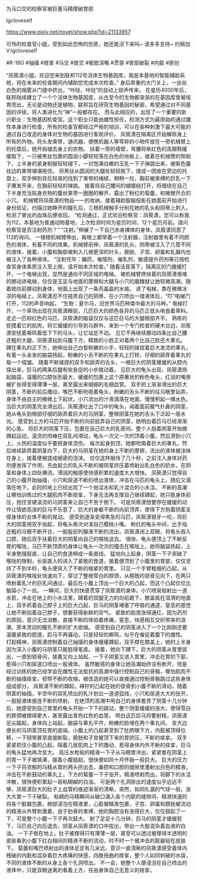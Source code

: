 为马口交的检察官被巨量马精撑破胃部

lgcloveself

https://www.pixiv.net/novel/show.php?id=21133957

可怜的检查官小姐，受到如此恐怖的伤势，她还能活下来吗~
请多多支持~
约稿加V:lgcloveself

#R-18G
#抽搐
#痉挛
#马交
#兽交
#极致深喉
#贯穿
#胃部破裂
#内脏
#原创


“凤筱潇小姐，欢迎您来到联邦112号活体生物基因库，我是本基地的智能辅助系统，将在未来的检查期间内辅助您完成本次检查。”
身后厚重的大门关上，一丝丝白色的烟雾从门缝中挤出，“咔哒，咔哒”的自动上锁声传来。
在星历4000年后，联邦陆续建立了一个个活体生物基因库，从古至今的生物都渐渐的在基因库里被培育而出，无论是动物还是植物，联邦旨在研究生物基因的秘密，希望通过对不同基因的评级，将人类进化为“神”一般都存在。
而与此相应的，出现了一个重要的新兴职业：生物基因检查官。这个职业只能由雌性担任，检测方式为最原始的通过雌性本身进行检查，所有的检查官都经过严格的培训，可以在各种刺激下最大可能的通过自己改造的身体对生物的基因进行客观评价。
凤筱潇在隔离区开始解除身上所有的外物。将头发束带，通讯器，便携机器人等零碎的小物件放在一旁机械臂上的托盘后，她开始褪去身上的衣物。
扶着一旁的墙壁，弯腰将紫红色的高跟鞋缓缓取下，一只被黑丝包裹的圆润小脚轻轻落在白色的地板上，接着在机械臂的帮助下，上半身的紧身制服轻轻褪下，一对饱满白嫩的玉乳一下子弹跳出来，被紫色蕾丝边的束带堪堪拖住。
将黑丝从圆润的大腿处轻轻脱下，揉成一团放在旁边的托盘上，双手伸到背后轻易的找到了束带的绳结，稍稍一拉，胸前被束缚的巨乳一下子爆发开来，在胸前轻轻的弹跳。
接着将自己腰间的蝴蝶结打开，将缠绕在自己下半身充当贴身衣物的蕾丝束带一圈圈的解开，露出了粉红的菊蕾，和微微开合的小穴。
机械臂将凤筱潇的物品一一的收纳，接着辅助智脑投影在她面前开始进行身份验证，扫描过她睁开的瞳孔后，三根机械触手分别在她的乳头和阴蒂上刺入，检测了冒出的血珠后便收回。
“检测通过，正式欢迎检察官：凤筱潇，您可以称我为112，本基地为普通动物基地，上次检测时间为星历时间，12个星历月前。请问检察官是否注射药剂？”
“注射。”伸展了一下自己赤身裸体的身体，凤筱潇同意了112的询问。
一根根机械臂伸出，每根上都带着一个注射器，注射器里有着不同颜色的液体，有着不同的效果。机械臂前伸，凤筱潇的乳头，阴蒂被注入了几管不同的液体，接着，小腹和胸部被刺入几根更深的针头，膀胱、子宫、卵巢和乳腺内也被注入了各种液体。
“注射完毕：媚药，催情剂，催乳剂，敏感提升药剂等已按检查官身体素质注入至上限，请开始本次检查。”
随着话音落下，隔离区的门缓缓打开，一个电梯出现，显然是通向不同区域的电梯。
被机械臂搀扶着的凤筱潇艰难的挪动进电梯，仅仅是玉足与地面的摩擦和大腿与小穴的磨蹭就让她轻微高潮，随着她向前挪动到身体，地面上出现了一条亮晶晶的水痕。
进了电梯，靠在微微冰凉的电梯上，凤筱潇忍不住搓弄自己的阴蒂，在小穴喷出一缕液体后，“叮”电梯门打开，112的声音响起。
“生物：夏尔马，旧世界马匹种类中最大的马种。”
电梯打开，一个草场出现在凤筱潇眼前，几匹巨大的颜色各异的马匹正低头啃食着草料。
走近一匹棕红色的马匹，凤筱潇的脑袋仅仅与这匹巨马的大腿根部齐平。
熟练的抚摸着它的肌肉，将它缓缓的引导到马群外，来到一个专门检查的硬木台边，凤筱潇安抚着嘶鸣着低下下的马头，让它站定不动。
见它不再继续挪动四条比自己腰还粗的大腿，凤筱潇钻到马腹下方，精致的小脸正对着两个比自己脸还大睾丸。
蹲在睾丸的正下方，她伸出自己白皙粉嫩的小手，轻轻的揉捏着巨大发烫的睾丸，有着一头金发的脑袋扬起，粉嫩的小舌不断的在睾丸上打转，仔细的舔弄着睾丸的每一个褶皱。
随着不断揉捏的双手和舔弄的舌头，一根巨大的阴茎缓缓的从腔内探出来，巨马的两条后腿有些急促的小步踏动着。
见巨大的龟头出现，凤筱潇扬起脑袋，温暖的口腔张到最大，缓缓的包裹上这个原著状的粉色龟头，红润的嘴唇被扩张得变得薄薄一层，甚至露出来细细的毛细血管。
双手抓上渐渐滑出的巨大阴茎，不断的前后撸动，嘴巴不断吮吸着龟头，粉嫩的舌头不断的往马眼里钻弄，身体不由自主的微微上下起伏，小穴流出的汁液滴落在地面，慢慢积起一摊水色。
当巨大的阴茎完全滑出后，凤筱潇吐出了口中的龟头，闻着面前腥气扑鼻的阴茎，她从龟头到根部仔细的舔弄着巨大的马阴茎，整根阴茎在她的舌头下泛起一层水光。
感受到上方的马匹开始不断的向前挺弄自己的阴茎，她明白着匹马已经渐渐的心急。
将巨大的阴茎下压，包裹在自己巨大的乳房间，整个人抱着阴茎开始做蹲起运动，滚烫的肉棒在双乳间滑动，龟头一次又一次的顶着小腹，然后滑到小穴上，火热的温度似乎要把身体烫伤。
每次起身到顶，她都吮吸着巨大的睾丸，然后继续舔弄着阴茎向下，巨大的马阴茎在她的身上不断的摩擦，流出的液体被涂抹在身上，接着便被搓成细密的泡沫。
仅仅这样服侍了几十秒，之前注入身体对药剂便发挥了作用，充血挺立的乳头不断的被阴茎挤压着喷射出乳白色的奶水，在阴茎和身体上四处横流，滑润的触感使快感积累的速度大大增快。
凤筱潇只觉得自己的小腹开始抽搐，小穴和尿道不断的喷出液体，冲击在马匹的龟头上，随后又滴落在地下，此时的地上已经出现了一个由淫水和乳汁混合的小水洼。
不断的高潮让哪怕训练过的大腿肌肉不断痉挛，下身无法再支撑自己继续蹲起，她只能身体前压，抱住坚硬滚烫的马阴茎来让自己不至于倒下。
可是凤筱潇想要停在缓缓的动作让情欲高涨的巨马不乐意了，巨大的身躯不断的向前顶弄，使得下方抱着阴茎支撑身体的女体不断的晃动。
感受到逐渐变得焦急的马匹，凤筱潇银牙一咬，将巨大的阴茎用双手抬起，将龟头再次对准自己樱桃小嘴。
粉红的龟头中间，比手指还粗的马眼不断开合，一股股前列腺液不断的流出，凤筱潇闭上双眼，将龟头吞入口腔，随后双手扶着巨大的阴茎向自己的喉咙送去。
很快，龟头便顶上了不断反胃的喉咙，马匹不断顶弄的身体让龟头一次次的撞击在喉咙上，她将脑袋扬起，上半身勉强挺直，让自己的食道伸成一条直线。
猛地向上起身，阴茎一下子突破了喉咙的限制，长驱直入的进入了紧致的食道，接着便顶到了小腹里的胃部，仅仅坚持了不到半秒，龟头便突入了不断的缩紧的胃里。
只见一个手臂粗细的凸起，从凤筱潇的喉咙处快速向下，穿过了整根雪白的脖颈，从精致的锁骨见向下，在两只喷射着乳汁的巨乳间通过，最后在小腹上顶出一个巨大的凸起，而这个凸起仅仅比脑袋小了一丝。
一瞬间，巨大的快感贯穿了凤筱潇的身体，小穴喷泉般射出一道水箭，冲击在地上的小水洼里，蹲着的双腿无力的向前跪下，膝盖抵在湿滑的地面上，双手抓着自己脖子上的巨大凸起，巨马的阴茎堵塞了呼吸的通道，窒息的感觉让她不断掐着自己脖子，想要获得新鲜的空气。
紧致的脸庞涨得通红，因为药剂的原因，意识无法消散，直接不断的体验着疼痛，窒息，快感相互交织带来的浪潮，原本灵动的瞳孔不断的扩大收缩。
感受到自己的阴茎进入了一个比刚刚还要温暖紧致的腔道，巨马不再骚动，只是轻轻的嘶鸣，似乎在催促着腹下的雌性。
打起精神，凤筱潇控制着自己抽搐的身体缓缓蹲起，双手撑在膝盖上，她的上半身因为深入小腹的马阴茎只能挺得笔直。
接着，她向下蹲下，巨大的阴茎从胃里拔出，一直到锁骨间，接着又向上站起，一下子阴茎又进入胃里，冲击在胃的下部，惹得小穴和尿道口喷出一股液体。
虽然敏感的身体让她高潮始终没有断开，但是经过训练的她已经学会在雌性无法抵抗的高潮中强行控制自己的骨骼，哪怕肌肉不断的抽搐痉挛，韧带不断的收缩，被改造的她可以直接通过控制骨骼跳过这些身体组成部分。
凤筱潇不断的蹲起，峥狞的凸起在她的锁骨到小腹不断的滑动，随着阴茎的抽插，半空中的双乳喷出的乳汁划出一道道弧线，小穴和尿道大大的张开，一股股液体接连不断的喷射。
在绝顶的高潮中用自己的身体套弄了阴茎十几分钟后，她感受到自己胃里的龟头开始一下下的跳动，整个阴茎缓缓的涨大，使得雪白的脖颈被撑得更大，甚至露出青色红色的血管。
明白这匹巨马将要射精，凤筱潇足尖踮起，身体向上站起，脑袋与睾丸平齐，粉嫩的脸埋在两个睾丸间。
变大边便长的马阴茎顶在胃的底端，小腹上的凸起甚至到了肚脐眼下方，内脏被顶得位移，一下韧带甚至直接断裂，膀胱和子宫被顶下来的胃挤压，不断的痉挛。
双手紧紧抓住小腹的凸起，隔着几层肌肉上下的撸动，惹得身体内外不断的痉挛，巨马的龟头猛地再次变大。
高压水枪般的精液一下子从马眼里冲出，紧紧套在阴茎上的胃一下子被填满，接着小腹鼓起，很快便如同十月怀胎一般巨大。
巨大的压力一下子将浓郁的马精从胃的两头挤出去，鼻腔和口腔的缝隙里激射出白色的精液，冲击在不断鼓动的睾丸上，下方的菊蕾一下子张开，精液喷射而出，将脚下的水洼冲散，很快便积累起一层粘糊糊的白浊。
可是两个孔洞排出的速度似乎远远不够，凤筱潇巨大的肚子上血管的痕迹渐渐的清晰，突然，如同扎漏的气球一般，涨大大胃一下子破裂。
粘稠的马精瞬间从破口涌入各个内脏的缝隙间，精液快速的将各个脏器包裹，肺部浸泡在精液里，心脏被精液包裹，子宫、卵巢和膀胱被流动的精液从外臂刺激着，由于肋骨的束缚，她的胸腔没有涨得巨大，仅仅鼓起了一下，可是整个小腹一下子再次鼓大。
射了足足十几分钟，巨马的阴茎才缓缓软下，马匹自己向后退去，阴茎从凤筱潇的口中拔出，带出一大股混杂着血液的白浊。
一下子倒在地上，肚子被撑得只有薄薄一层，甚至可以透过被撑得半透明的皮肤看到小腹下红白相间的精液不断的流动，时不时一个被冲击的脏器贴在皮肤下。
菊蕾和嘴巴喷射出的液体足足有几米远，意识一直清晰的凤筱潇感受着体内残破的内脏和混杂着巨大疼痛的快感，四肢扭曲的痉挛，整个人如同刺破的水袋，不同的液体不断的从身上各个孔洞喷出。
不一会，她整个人便浸泡在自己喷出的液体中，只能双眼迷离的看着上方，任由身体自己无意义的痉挛。